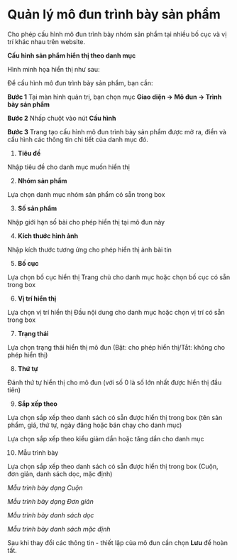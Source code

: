 # Quản lý mô đun trình bày sản phẩm

Cho phép cấu hình mô đun trình bày nhóm sản phẩm tại nhiều bố cục và vị trí khác nhau trên website.

**Cấu hình sản phẩm hiển thị theo danh mục**

Hình minh họa hiển thị như sau:

Để cấu hình mô đun trình bày sản phẩm, bạn cần:

**Bước 1** Tại màn hình quản trị, bạn chọn mục **Giao diện -> Mô đun -> Trình bày sản phẩm**

**Bước 2** Nhấp chuột vào nút **Cấu hình**


**Bước 3** Trang tạo cấu hình mô đun trình bày sản phẩm được mở ra, điền và cấu hình các thông tin chi tiết của danh mục đó.

1. **Tiêu đề**

Nhập tiêu đề cho danh mục muốn hiển thị

2. **Nhóm sản phẩm**

Lựa chọn danh mục nhóm sản phẩm có sẵn trong box

3. **Số sản phẩm**

Nhập giới hạn số bài cho phép hiển thị tại mô đun này

4. **Kích thước hình ảnh**

Nhập kích thước tương ứng cho phép hiển thị ảnh bài tin

5. **Bố cục**

Lựa chọn bố cục hiển thị Trang chủ cho danh mục hoặc chọn bố cục có sẵn trong box

6. **Vị trí hiển thị**

Lựa chọn vị trí hiển thị Đầu nội dung cho danh mục hoặc chọn vị trí có sẵn trong box

7. **Trạng thái**

Lựa chọn trạng thái hiển thị mô đun (Bật: cho phép hiển thị/Tắt: không cho phép hiển thị)

8. **Thứ tự**

Đánh thứ tự hiển thị cho mô đun (với số 0 là số lớn nhất được hiển thị đầu tiên)

9. **Sắp xếp theo**

Lựa chọn sắp xếp theo danh sách có sẵn được hiển thị trong box (tên sản phẩm, giá, thứ tự, ngày đăng hoặc bán chạy cho danh mục)

Lựa chọn sắp xếp theo kiểu giảm dần hoặc tăng dần cho danh mục

10. Mẫu trình bày

Lựa chọn sắp xếp theo danh sách có sẵn được hiển thị trong box (Cuộn, đơn giản, danh sách dọc, mặc định)

_Mẫu trình bày dạng Cuộn_

_Mẫu trình bày dạng Đơn giản_

_Mẫu trình bày danh sách dọc_

_Mẫu trình bày danh sách mặc định_

Sau khi thay đổi các thông tin - thiết lập của mô đun cần chọn **Lưu** để hoàn tất.
